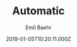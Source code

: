 ---
title: Automatic
github: 'https://github.com/emilbaehr/automatic-app-landing-page'
demo: 'https://emilbaehr.github.io/automatic-app-landing-page/'
author: Emil Baehr
ssg:
  - Jekyll
cms:
  - No Cms
date: 2019-01-05T10:20:11.000Z
github_branch: master
description: >-
  A Jekyll theme for automatically generating and deploying landing page sites
  for mobile apps.
stale: false
---